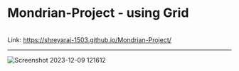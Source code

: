 # Mondrian-Project - using Grid
<br>Link: https://shreyarai-1503.github.io/Mondrian-Project/<hr>
![Screenshot 2023-12-09 121612](https://github.com/Shreyarai-1503/Mondrian-Project/assets/130877780/8b234d03-89b2-4fcf-b459-a470fa0b3dc6)
